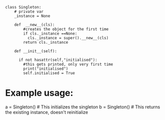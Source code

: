 ```
class Singleton:
    # private var
    _instance = None
    
    def  __new__(cls):
        #creates the object for the first time 
        if cls._instance ==None:
          cls._instance = super().__new__(cls)
        return cls._instance
    
    def __init__(self):
      
      if not hasattr(self,"initialised"):
        #this gets printed, only very first time
        print("initialised")
        self.initialised = True

```
# Example usage:
a = Singleton()  # This initializes the singleton
b = Singleton()  # This returns the existing instance, doesn't reinitialize
